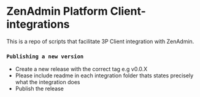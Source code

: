 # ZenAdmin Platform Client-integrations

This is a repo of scripts that facilitate 3P Client integration with ZenAdmin.


### `Publishing a new version`
- Create a new release with the correct tag e.g v0.0.X 
- Please include readme in each integration folder thats states precisely what the integration does
- Publish the release
